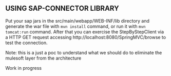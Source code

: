 ## USING SAP-CONNECTOR LIBRARY

Put your sap jars in the src/main/webapp/WEB-INF/lib directory and generate the war file with `mvn install` command, or run it with `mvn tomcat:run` command. After that you can exercise the StepByStepClient via a HTTP GET request accessing http://localhost:8080/SpringMVC/browse to test the connection.

Note: this is a just a poc to understand what we should do to eliminate the mulesoft layer from the architecture

Work in progress